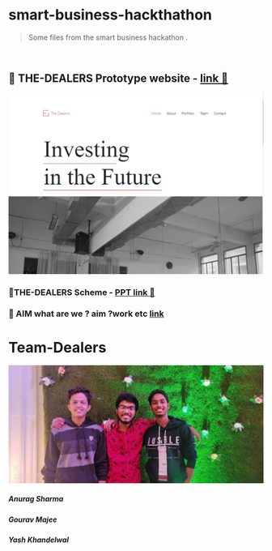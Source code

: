 # smart-business-hackthathon
> Some files from the smart business hackathon .

<br>

## 🔷 THE-DEALERS Prototype website - [ link 🔎](https://bit.ly/381FWYJ)
<img alt="Team-Dealers" src="https://github.com/varuogm/smart-business-hackthathon/blob/master/dealersWEb.jpg?raw=true" width="800"/>

   ### 🔷THE-DEALERS Scheme  - [PPT link 🔎](https://github.com/varuogm/smart-business-hackthathon/blob/master/The%20Dealers.pptx)

 ### 🔷 AIM what are we ? aim ?work etc [ link](https://github.com/varuogm/smart-business-hackthathon/blob/master/what%20are%20we%20%3F%20aim%20%3Fwork%20etc)
# Team-Dealers
 <img alt="Team-Dealers" src="https://github.com/varuogm/smart-business-hackthathon/blob/master/Team-dealers.jpeg?raw=true" width="800"/>
 
   ##### Anurag Sharma 
  #####   Gourav Majee
  #####   Yash Khandelwal            
                        
